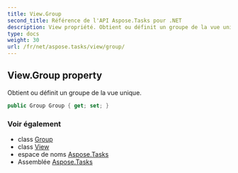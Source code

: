 ```yaml
---
title: View.Group
second_title: Référence de l'API Aspose.Tasks pour .NET
description: View propriété. Obtient ou définit un groupe de la vue unique.
type: docs
weight: 30
url: /fr/net/aspose.tasks/view/group/
---
```

## View.Group property

Obtient ou définit un groupe de la vue unique.

```csharp
public Group Group { get; set; }
```

### Voir également

* class [Group](../../group/)
* class [View](../)
* espace de noms [Aspose.Tasks](../../view/)
* Assemblée [Aspose.Tasks](../../../)


